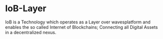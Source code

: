 # IoB-Layer
IoB is a Technology which operates as a Layer over wavesplatform and enables the so called Internet of Blockchains; Connecting all Digital Assets in a decentralized nexus. 
